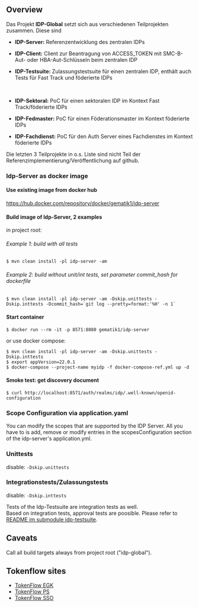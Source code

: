 ## Overview

Das Projekt **IDP-Global** setzt sich aus verschiedenen Teilprojekten zusammen. Diese sind

* **IDP-Server:** Referenzentwicklung des zentralen IDPs
* **IDP-Client:** Client zur Beantragung von ACCESS_TOKEN mit SMC-B-Aut- oder HBA-Aut-Schlüsseln
  beim zentralen IDP
* **IDP-Testsuite:** Zulassungstestsuite für einen zentralen IDP, enthält auch Tests für Fast Track
  und föderierte IDPs

  <br>

* **IDP-Sektoral:** PoC für einen sektoralen IDP im Kontext Fast Track/föderierte IDPs
* **IDP-Fedmaster:** PoC für einen Föderationsmaster im Kontext föderierte IDPs
* **IDP-Fachdienst:** PoC für den Auth Server eines Fachdienstes im Kontext föderierte IDPs

Die letzten 3 Teilprojekte in o.s. Liste sind nicht Teil der
Referenzimplementierung/Veröffentlichung auf github.

### Idp-Server as docker image

#### Use existing image from docker hub

https://hub.docker.com/repository/docker/gematik1/idp-server

#### Build image of Idp-Server, 2 examples

in project root:

###### Example 1: build with all tests

```console 
$ mvn clean install -pl idp-server -am
```

###### Example 2: build without unit/int tests, set parameter commit_hash for dockerfile

```console 
$ mvn clean install -pl idp-server -am -Dskip.unittests -Dskip.inttests -Dcommit_hash=`git log --pretty=format:'%H' -n 1`
```

#### Start container

```console 
$ docker run --rm -it -p 8571:8080 gematik1/idp-server
```

or use docker compose:

```console
$ mvn clean install -pl idp-server -am -Dskip.unittests -Dskip.inttests
$ export appVersion=22.0.1
$ docker-compose --project-name myidp -f docker-compose-ref.yml up -d
```

#### Smoke test: get discovery document

```console 
$ curl http://localhost:8571/auth/realms/idp/.well-known/openid-configuration
```

### Scope Configuration via application.yaml

You can modify the scopes that are supported by the IDP Server. All you have to is add, remove or
modify entries in the scopesConfiguration section of the idp-server's application.yml.

### Unittests

disable: `-Dskip.unittests`

### Integrationstests/Zulassungstests

disable: `-Dskip.inttests`

Tests of the Idp-Testsuite are integration tests as well.<br>
Based on integration tests, approval tests are poosible. Please refer to
[README im submodule idp-testsuite](idp-testsuite/README.md).

## Caveats

Call all build targets always from project root ("idp-global").

## Tokenflow sites

* [TokenFlow EGK](https://gematik.github.io/ref-idp-server/tokenFlowEgk.html)
* [TokenFlow PS](https://gematik.github.io/ref-idp-server/tokenFlowPs.html)
* [TokenFlow SSO](https://gematik.github.io/ref-idp-server/tokenFlowSso.html)
   
